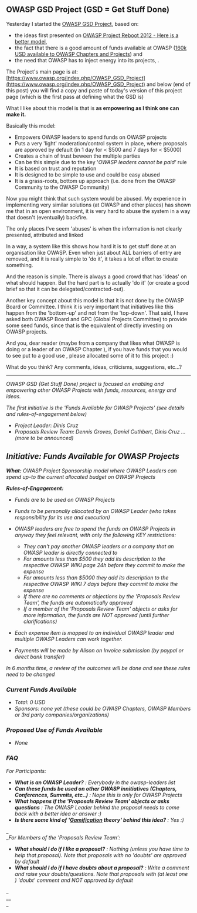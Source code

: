 ##  OWASP GSD Project (GSD = Get Stuff Done) 

Yesterday I started the [OWASP GSD Project](https://www.owasp.org/index.php/OWASP_GSD_Project), based on:  


  * the ideas first presented on [OWASP Project Reboot 2012 - Here is a better model](http://diniscruz.blogspot.co.uk/2012/04/owasp-project-reboot-2012-here-is.html),
  * the fact that there is a good amount of funds available at OWASP ([160k USD available to OWASP Chapters and Projects](http://diniscruz.blogspot.co.uk/2012/04/160k-usd-available-to-owasp-chapters.html)) and 
  * the need that OWASP has to inject energy into its projects, .

The Project's main page is at: [https://www.owasp.org/index.php/OWASP_GSD_Project](https://www.owasp.org/index.php/OWASP_GSD_Project)  and below (end of this post) you will find a copy and paste of today's version of this project page (which is the first pass at defining what the GSD is)

  
What I like about this model is that is **as empowering as I think one can make it.**

Basically this model:

  * Empowers OWASP leaders to spend funds on OWASP projects
  * Puts a very 'light' moderation/control system in place, where proposals are approved by default  (in 1 day for < $500  and 7 days for < $5000)
  * Creates a chain of trust beween the multiple parties
  * Can be this simple due to the key '_OWASP leaders cannot be paid'_ rule
  * It is based on trust and reputation
  * It is designed to be simple to use and could be easy abused
  * It is a grass-roots, bottom up approach (i.e. done from the OWASP Community to the OWASP Community)

  
Now you might think that such system would be abused. My experience in implementing very similar solutions (at OWASP and other places) has shown me that in an open environment, it is very hard to abuse the system in a way that doesn't (eventually) backfire.

The only places I've seem 'abuses' is when the information is not clearly presented, attributed and linked

In a way, a system like this shows how hard it is to get stuff done at an organisation like OWASP. Even when just about ALL barriers of entry are removed, and it is really simple to 'do it',  it takes a lot of effort to create something.

And the reason is simple. There is always a good crowd that has 'ideas' on what should happen. But the hard part is to actually 'do it' (or create a good brief so that it can be delegated/contracted-out).

Another key concept about this model is that it is not done by the OWASP Board or Committee. I think it is very important that initiatives like this happen from the 'bottom-up' and not from the 'top-down'. That said, I have asked both OWASP Board and GPC (Global Projects Committee) to provide some seed funds, since that is the equivalent of directly investing on OWASP projects.

And you, dear reader (maybe from a company that likes what OWASP is doing or a leader of an OWASP Chapter ),  if you have funds that you would to see put to a good use , please allocated some of it to this project :)

What do you think? Any comments, ideas, criticisms, suggestions, etc...?

------------------

_OWASP GSD (Get Stuff Done) project is focused on enabling and empowering other OWASP Projects with funds, resources, energy and ideas._

_The first initiative is the 'Funds Available for OWASP Projects' (see details and rules-of-engagement below)_

  * _Project Leader: Dinis Cruz_
  * _Proposals Review Team: Dennis Groves, Daniel Cuthbert, Dinis Cruz ... (more to be announced)_

##  _Initiative: Funds Available for OWASP Projects_

_**What:** OWASP Project Sponsorship model where OWASP Leaders can spend up-to the current allocated budget on OWASP Projects_

**_Rules-of-Engagement:_**

  * _Funds are to be used on OWASP Projects_
  * _Funds to be personally allocated by an OWASP Leader (who takes responsibility for its use and execution)_
  * _OWASP leaders are free to spend the funds on OWASP Projects in anyway they feel relevant, with only the following KEY restrictions:_

    * _They can't pay another OWASP leaders or a company that an OWASP leader is directly connected to_
    * _For amounts less than $500 they add its description to the respective OWASP WIKI page 24h before they commit to make the expense_
    * _For amounts less than $5000 they add its description to the respective OWASP WIKI 7 days before they commit to make the expense_
    * _If there are no comments or objections by the 'Proposals Review Team', the funds are automatically approved_
    * _If a member of the 'Proposals Review Team' objects or asks for more information, the funds are NOT approved (until further clarifications)_

  * _Each expense item is mapped to an individual OWASP leader and multiple OWASP Leaders can work together._
  * _Payments will be made by Alison on Invoice submission (by paypal or direct bank transfer)_

_In 6 months time, a review of the outcomes will be done and see these rules need to be changed_

###  _Current Funds Available_

  * _Total: 0 USD_
  * _Sponsors: none yet (these could be OWASP Chapters, OWASP Members or 3rd party companies/organizations)_

###  _Proposed Use of Funds Available_

  * _None_

###  _FAQ_

_For Participants:_

  * _**What is an OWASP Leader?** : Everybody in the owasp-leaders list_
  * _**Can these funds be used on other OWASP innitiatives (Chapters, Conferences, Summits, etc..)** : Nope this is only for OWASP Projects_
  * _**What happens if the 'Proposals Review Team' objects or asks questions** : The OWASP Leader behind the proposal needs to come back with a better idea or answer :)_
  * _**Is there some kind of '[Gamification](http://en.wikipedia.org/wiki/Gamification) theory' behind this idea?** : Yes :)_

_  
__For Members of the 'Proposals Review Team':_

  * _**What should I do if I like a proposal?** : Nothing (unless you have time to help that proposal). Note that proposals with no 'doubts' are approved by default_
  * _**What should I do if I have doubts about a proposal?** : Write a comment and raise your doubts/questions. Note that proposals with (at least one ) 'doubt' comment and NOT approved by default_

_  
__  
_  

